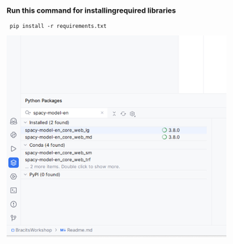 ### Run this command for installingrequired libraries
` pip install -r requirements.txt`

![img.png](img.png)

